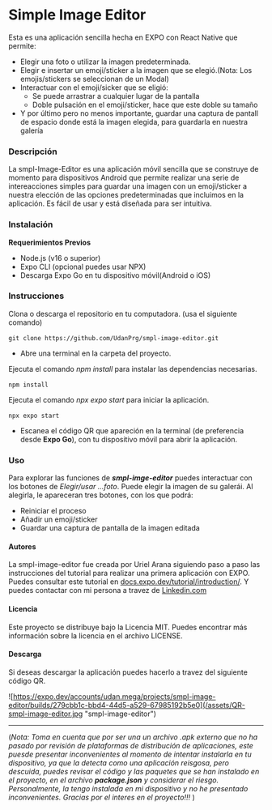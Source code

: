 # Simple Image Editor
Esta es una aplicación sencilla hecha en EXPO con React Native que permite:
- Elegir una foto o utilizar la imagen predeterminada.
- Elegir e insertar un emoji/sticker a la imagen que se elegió.(Nota: Los emojis/stickers se seleccionan de un Modal)
- Interactuar con el emoji/sicker que se eligió:
    - Se puede arrastrar a cualquier lugar de la pantalla
    - Doble pulsación en el emoji/sticker, hace que este doble su tamaño
- Y por último pero no menos importante, guardar una captura de pantall de espacio donde está la imagen elegida, para guardarla en nuestra galería

### Descripción
La smpl-Image-Editor es una aplicación móvil sencilla que se construye de momento para dispositivos Android que permite realizar una serie de intereacciones simples para guardar una imagen con un emoji/sticker a nuestra elección de las opciones predeterminadas que incluimos en la aplicación. Es fácil de usar y está diseñada para ser intuitiva.

### Instalación
**Requerimientos Previos**
- Node.js (v16 o superior)
- Expo CLI (opcional puedes usar NPX)
- Descarga Expo Go en tu dispositivo móvil(Android o iOS)

### Instrucciones
Clona o descarga el repositorio en tu computadora. (usa el siguiente comando)

    git clone https://github.com/UdanPrg/smpl-image-editor.git

- Abre una terminal en la carpeta del proyecto.

Ejecuta el comando *npm install* para instalar las dependencias necesarias.

    npm install

Ejecuta el comando *npx expo start* para iniciar la aplicación.

    npx expo start

- Escanea el código QR que apareción en la terminal (de preferencia desde **Expo Go**), con tu dispositivo móvil para abrir la aplicación.

### Uso
Para explorar las funciones de ***smpl-imge-editor*** puedes interactuar con los botones de *Elegir/usar ...foto*. Puede elegir la imagen de su galerái. Al alegirla, le apareceran tres botones, con los que podrá:
- Reiniciar el proceso
- Añadir un emoji/sticker
- Guardar una captura de pantalla de la imagen editada

#### Autores
La smpl-image-editor fue creada por Uriel Arana siguiendo paso a paso las instrucciones del tutorial para realizar una primera aplicación con EXPO. Puedes consultar este tutorial en [docs.expo.dev/tutorial/introduction/](https://docs.expo.dev/tutorial/introduction/). Y puedes contactar con mi persona a travez de [Linkedin.com](https://www.linkedin.com/in/urielarana/)

#### Licencia
Este proyecto se distribuye bajo la Licencia MIT. Puedes encontrar más información sobre la licencia en el archivo LICENSE.

#### Descarga
Si deseas descargar la aplicación puedes hacerlo a travez del siguiente código QR.

![https://expo.dev/accounts/udan.mega/projects/smpl-image-editor/builds/279cbb1c-bbd4-44d5-a529-67985192b5e0](/assets/QR-smpl-image-editor.jpg "smpl-image-editor")


---------------------------- 
(*Nota: Toma en cuenta que por ser una un archivo .apk externo que no ha pasado por revisión de plataformas de distribución de aplicaciones, este puesde presentar inconvenientes al momento de intentar instalarla en tu dispositivo, ya que la detecta como una aplicación reisgosa, pero descuida, puedes revisar el código y las paquetes que se han instalado en el proyecto, en el archivo ***package.json*** y considerar el riesgo. Personalmente, la tengo instalada en mi dispositivo y no he presentado inconvenientes. Gracias por el interes en el proyecto!!!* )